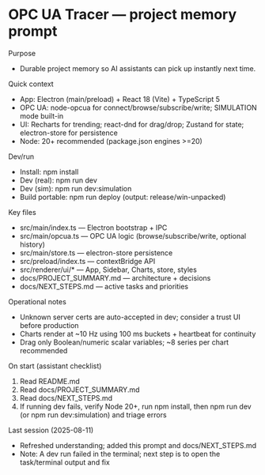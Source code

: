 # OPC UA Tracer — project memory prompt

Purpose
- Durable project memory so AI assistants can pick up instantly next time.

Quick context
- App: Electron (main/preload) + React 18 (Vite) + TypeScript 5
- OPC UA: node-opcua for connect/browse/subscribe/write; SIMULATION mode built-in
- UI: Recharts for trending; react-dnd for drag/drop; Zustand for state; electron-store for persistence
- Node: 20+ recommended (package.json engines >=20)

Dev/run
- Install: npm install
- Dev (real): npm run dev
- Dev (sim): npm run dev:simulation
- Build portable: npm run deploy (output: release/win-unpacked)

Key files
- src/main/index.ts — Electron bootstrap + IPC
- src/main/opcua.ts — OPC UA logic (browse/subscribe/write, optional history)
- src/main/store.ts — electron-store persistence
- src/preload/index.ts — contextBridge API
- src/renderer/ui/* — App, Sidebar, Charts, store, styles
- docs/PROJECT_SUMMARY.md — architecture + decisions
- docs/NEXT_STEPS.md — active tasks and priorities

Operational notes
- Unknown server certs are auto-accepted in dev; consider a trust UI before production
- Charts render at ~10 Hz using 100 ms buckets + heartbeat for continuity
- Drag only Boolean/numeric scalar variables; ~8 series per chart recommended

On start (assistant checklist)
1) Read README.md
2) Read docs/PROJECT_SUMMARY.md
3) Read docs/NEXT_STEPS.md
4) If running dev fails, verify Node 20+, run npm install, then npm run dev (or npm run dev:simulation) and triage errors

Last session (2025-08-11)
- Refreshed understanding; added this prompt and docs/NEXT_STEPS.md
- Note: A dev run failed in the terminal; next step is to open the task/terminal output and fix
